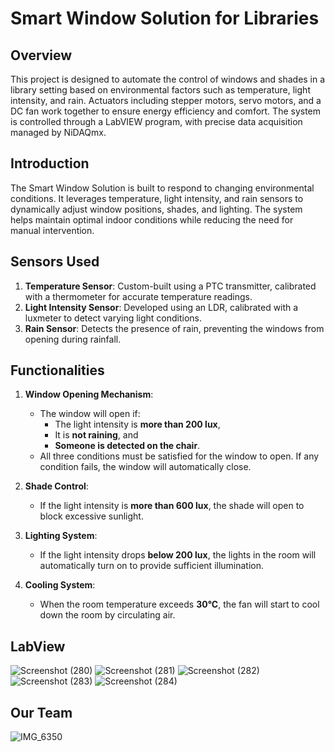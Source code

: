 # Smart Window Solution for Libraries

## Overview
This project is designed to automate the control of windows and shades in a library setting based on environmental factors such as temperature, light intensity, and rain. Actuators including stepper motors, servo motors, and a DC fan work together to ensure energy efficiency and comfort. The system is controlled through a LabVIEW program, with precise data acquisition managed by NiDAQmx.

## Introduction
The Smart Window Solution is built to respond to changing environmental conditions. It leverages temperature, light intensity, and rain sensors to dynamically adjust window positions, shades, and lighting. The system helps maintain optimal indoor conditions while reducing the need for manual intervention.

## Sensors Used
1. **Temperature Sensor**: Custom-built using a PTC transmitter, calibrated with a thermometer for accurate temperature readings.
2. **Light Intensity Sensor**: Developed using an LDR, calibrated with a luxmeter to detect varying light conditions.
3. **Rain Sensor**: Detects the presence of rain, preventing the windows from opening during rainfall.

## Functionalities
1. **Window Opening Mechanism**: 
   - The window will open if:
     - The light intensity is **more than 200 lux**,
     - It is **not raining**, and
     - **Someone is detected on the chair**.
   - All three conditions must be satisfied for the window to open. If any condition fails, the window will automatically close.

2. **Shade Control**:
   - If the light intensity is **more than 600 lux**, the shade will open to block excessive sunlight.

3. **Lighting System**:
   - If the light intensity drops **below 200 lux**, the lights in the room will automatically turn on to provide sufficient illumination.

4. **Cooling System**:
   - When the room temperature exceeds **30°C**, the fan will start to cool down the room by circulating air.


## LabView
![Screenshot (280)](https://github.com/user-attachments/assets/e8b65f21-5a53-41c8-9008-c3abddd7feac)
![Screenshot (281)](https://github.com/user-attachments/assets/1aba4a21-8381-45dc-b8e3-09a655ddcf51)
![Screenshot (282)](https://github.com/user-attachments/assets/030ac8f6-a688-4693-88bb-951603eb0c0d)
![Screenshot (283)](https://github.com/user-attachments/assets/71c7e0ad-a701-4d1f-9153-c97cc59c2ebc)
![Screenshot (284)](https://github.com/user-attachments/assets/e97ee525-030f-4f08-a2fe-b9e9248bb105)

## Our Team

![IMG_6350](https://github.com/user-attachments/assets/048861a1-6362-4abc-ad2f-158cf08376a9)
